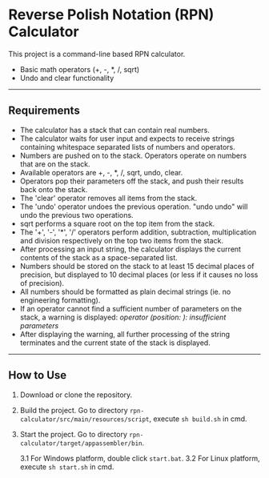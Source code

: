 # Reverse Polish Notation (RPN) Calculator

This project is a command-line based RPN calculator.

- Basic math operators (+, -, *, /, sqrt)
- Undo and clear functionality

---

## Requirements

- The calculator has a stack that can contain real numbers.
- The calculator waits for user input and expects to receive strings containing whitespace separated lists of numbers and operators.
- Numbers are pushed on to the stack. Operators operate on numbers that are on the stack.
- Available operators are +, -, *, /, sqrt, undo, clear.
- Operators pop their parameters off the stack, and push their results back onto the stack.
- The 'clear' operator removes all items from the stack.
- The 'undo' operator undoes the previous operation. "undo undo" will undo the previous two operations.
- sqrt performs a square root on the top item from the stack.
- The '+', '-', '*', '/' operators perform addition, subtraction, multiplication and division respectively on the top two items from the stack.
- After processing an input string, the calculator displays the current contents of the stack as a space-separated list.
- Numbers should be stored on the stack to at least 15 decimal places of precision, but displayed to 10 decimal places (or less if it causes no loss of precision).
- All numbers should be formatted as plain decimal strings (ie. no engineering formatting).
- If an operator cannot find a sufficient number of parameters on the stack, a warning is displayed: *operator <operator> (position: <pos>): insufficient parameters*
- After displaying the warning, all further processing of the string terminates and the current state of the stack is displayed.

---

## How to Use

1. Download or clone the repository. 
2. Build the project. Go to directory `rpn-calculator/src/main/resources/script`, execute `sh build.sh` in cmd. 
3. Start the project. Go to directory `rpn-calculator/target/appassembler/bin`. 

    3.1 For Windows platform, double click `start.bat`.
    3.2 For Linux platform, execute `sh start.sh` in cmd. 
